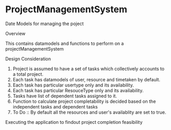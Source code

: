 # ProjectManagementSystem
Date Models for managing the poject

Overview
  
  This contains datamodels and functions to perform on a projectManagementSystem
  
Design Consideration
  1) Project is assumed to have a set of tasks which collectively accounts to a total project.
  2) Each task has datamodels of user, resource and timetaken by default.
  3) Each task has particular usertype only and its availability.
  4) Each task has particular ResouceType only and its availability.
  5) Tasks have list of dependent tasks assigned to it.
  6) Function to calculate project completability is decided based on the independent tasks and dependent tasks
  7) To Do :: By default all the resources and user's availablity are set to true.
 
 Executing the application to findout project completion feasibility
 
 
